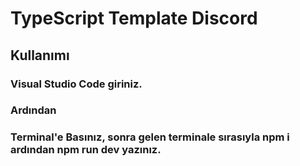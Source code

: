 # TypeScript Template Discord

## Kullanımı
### Visual Studio Code giriniz.
### Ardından 
### Terminal'e Basınız, sonra gelen terminale sırasıyla npm i ardından npm run dev yazınız.

